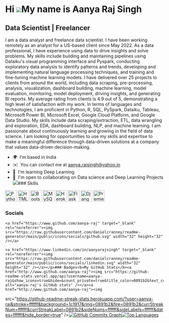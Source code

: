 Hi ![](https://user-images.githubusercontent.com/18350557/176309783-0785949b-9127-417c-8b55-ab5a4333674e.gif)My name is Aanya Raj Singh
=======================================================================================================================================

Data Scientist | Freelancer
---------------------------

I am a data analyst and freelance data scientist. I have been working remotely as an analyst for a US-based client since May 2022. As a data professional, I have experience using data to drive insights and solve problems. My skills include building and maintaining pipelines using Dataiku's visual programming interface and Pyspark, conducting exploratory data analysis to identify patterns and trends, developing and implementing natural language processing techniques, and training and fine-tuning machine learning models. I have delivered over 25 projects to clients from around the world, including data scraping, pre-processing, analysis, visualization, dashboard building, machine learning, model evaluation, monitoring, model deployment, driving insights, and generating BI reports. My average rating from clients is 4.9 out of 5, demonstrating a high level of satisfaction with my work. In terms of languages and technologies, I am proficient in Python, R, SQL, PySpark, Dataiku, Tableau, Microsoft Power BI, Microsoft Excel, Google Cloud Platform, and Google Data Studio. My skills include data scraping/extraction, ETL, data wrangling and exploration, EDA, dashboard building, NLP, and machine learning. I am passionate about continuously learning and growing in the field of data science. I am looking for opportunities to use my skills and expertise to make a meaningful difference through data-driven solutions at a company that values data-driven decision-making.

*   🌍  I'm based in India
*   ✉️  You can contact me at [aanya.rajsingh@yahoo.in](mailto:aanya.rajsingh@yahoo.in)
*   🧠  I'm learning Deep Learning
*   🤝  I'm open to collaborating on Data science and Deep Learning Projects<a href="https://www.github.com/aanya-raj" target="_blank" rel="noreferrer"><img
                  src="https://img.shields.io/github/followers/aanya-raj?logo=github&style=for-the-badge&color=0891b2&labelColor=1c1917" /></a>### Skills 
<p align="left">
<a href="https://www.python.org/" target="_blank" rel="noreferrer"><img src="https://raw.githubusercontent.com/danielcranney/readme-generator/main/public/icons/skills/python-colored.svg" width="36" height="36" alt="Python" /></a>
<a href="https://developer.mozilla.org/en-US/docs/Glossary/HTML5" target="_blank" rel="noreferrer"><img src="https://raw.githubusercontent.com/danielcranney/readme-generator/main/public/icons/skills/html5-colored.svg" width="36" height="36" alt="HTML5" /></a>
<a href="https://getbootstrap.com/" target="_blank" rel="noreferrer"><img src="https://raw.githubusercontent.com/danielcranney/readme-generator/main/public/icons/skills/bootstrap-colored.svg" width="36" height="36" alt="Bootstrap" /></a>
<a href="https://www.mysql.com/" target="_blank" rel="noreferrer"><img src="https://raw.githubusercontent.com/danielcranney/readme-generator/main/public/icons/skills/mysql-colored.svg" width="36" height="36" alt="MySQL" /></a>
<a href="https://www.heroku.com/" target="_blank" rel="noreferrer"><img src="https://raw.githubusercontent.com/danielcranney/readme-generator/main/public/icons/skills/heroku-colored.svg" width="36" height="36" alt="Heroku" /></a>
<a href="https://flask.palletsprojects.com/en/2.0.x/" target="_blank" rel="noreferrer"><img src="https://raw.githubusercontent.com/danielcranney/readme-generator/main/public/icons/skills/flask-colored.svg" width="36" height="36" alt="Flask" /></a>
<a href="https://www.djangoproject.com/" target="_blank" rel="noreferrer"><img src="https://raw.githubusercontent.com/danielcranney/readme-generator/main/public/icons/skills/django-colored.svg" width="36" height="36" alt="Django" /></a>
<a href="https://www.adobe.com/uk/products/premiere.html" target="_blank" rel="noreferrer"><img src="https://raw.githubusercontent.com/danielcranney/readme-generator/main/public/icons/skills/premierepro-colored.svg" width="36" height="36" alt="Premiere Pro" /></a>
</p>
                    
### Socials


<p align="left">

    <a href="https://www.github.com/aanya-raj" target="_blank" rel="noreferrer"><img src="https://raw.githubusercontent.com/danielcranney/readme-generator/main/public/icons/socials/github.svg" width="32" height="32" /></a>

    <a href="https://www.linkedin.com/in/aanyarajsingh" target="_blank" rel="noreferrer"><img src="https://raw.githubusercontent.com/danielcranney/readme-generator/main/public/icons/socials/linkedin.svg" width="32" height="32" /></a></p>### Badges<b>My GitHub Stats</b><a
    href="http://www.github.com/aanya-raj"><img src="https://github-readme-stats.vercel.app/api?username=aanya-raj&show_icons=true&hide=&count_private=true&title_color=0891b2&text_color=ffffff&icon_color=0891b2&bg_color=1c1917&hide_border=true&show_icons=true" alt="aanya-raj's GitHub stats" /></a><a
    href="http://www.github.com/aanya-raj"><img
src="https://github-readme-streak-stats.herokuapp.com/?user=aanya-raj&stroke=ffffff&background=1c1917&ring=0891b2&fire=0891b2&currStreakNum=ffffff&currStreakLabel=0891b2&sideNums=ffffff&sideLabels=ffffff&dates=ffffff&hide_border=true" /></a><a
    href="http://www.github.com/aanya-raj"><img src="https://github-readme-activity-graph.cyclic.app/graph?username=aanya-raj&bg_color=1c1917&color=ffffff&line=0891b2&point=ffffff&area_color=1c1917&area=true&hide_border=true&custom_title=GitHub%20Commits%20Graph" alt="GitHub Commits Graph" /></a><a href="https://github.com/aanya-raj" align="left"><img src="https://github-readme-stats.vercel.app/api/top-langs/?username=aanya-raj&langs_count=10&title_color=0891b2&text_color=ffffff&icon_color=0891b2&bg_color=1c1917&hide_border=true&locale=en&custom_title=Top%20%Languages" alt="Top Languages" /></a>
